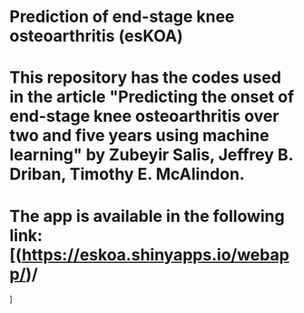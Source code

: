 # Prediction of end-stage knee osteoarthritis (esKOA)
# This repository has the codes used in the article "Predicting the onset of end-stage knee osteoarthritis over two and five years using machine learning" by Zubeyir Salis, Jeffrey B. Driban, Timothy E. McAlindon.
#
# The app is available in the following link: [(https://eskoa.shinyapps.io/webapp/)/
]
